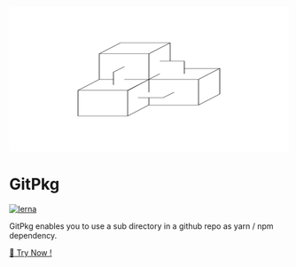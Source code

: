 <img alt="GitPkg-icon" src="docs/.vuepress/public/cover.svg" width="100%" height="260px">

# GitPkg

[![lerna](https://img.shields.io/badge/maintained%20with-lerna-cc00ff.svg)](https://lerna.js.org/)

GitPkg enables you to use a sub directory in a github repo as yarn / npm dependency.

[:tada: Try Now !](https://gitpkg.now.sh)

